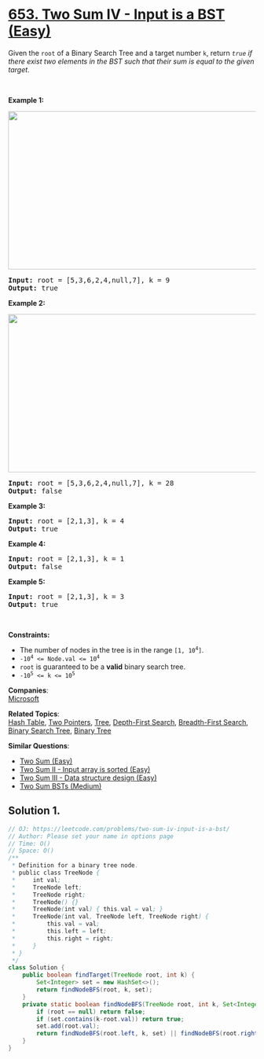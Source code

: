 # [653. Two Sum IV - Input is a BST (Easy)](https://leetcode.com/problems/two-sum-iv-input-is-a-bst/)

<p>Given the <code>root</code> of a Binary Search Tree and a target number <code>k</code>, return <em><code>true</code> if there exist two elements in the BST such that their sum is equal to the given target</em>.</p>

<p>&nbsp;</p>
<p><strong>Example 1:</strong></p>
<img alt="" src="https://assets.leetcode.com/uploads/2020/09/21/sum_tree_1.jpg" style="width: 562px; height: 322px;">
<pre><strong>Input:</strong> root = [5,3,6,2,4,null,7], k = 9
<strong>Output:</strong> true
</pre>

<p><strong>Example 2:</strong></p>
<img alt="" src="https://assets.leetcode.com/uploads/2020/09/21/sum_tree_2.jpg" style="width: 562px; height: 322px;">
<pre><strong>Input:</strong> root = [5,3,6,2,4,null,7], k = 28
<strong>Output:</strong> false
</pre>

<p><strong>Example 3:</strong></p>

<pre><strong>Input:</strong> root = [2,1,3], k = 4
<strong>Output:</strong> true
</pre>

<p><strong>Example 4:</strong></p>

<pre><strong>Input:</strong> root = [2,1,3], k = 1
<strong>Output:</strong> false
</pre>

<p><strong>Example 5:</strong></p>

<pre><strong>Input:</strong> root = [2,1,3], k = 3
<strong>Output:</strong> true
</pre>

<p>&nbsp;</p>
<p><strong>Constraints:</strong></p>

<ul>
	<li>The number of nodes in the tree is in the range <code>[1, 10<sup>4</sup>]</code>.</li>
	<li><code>-10<sup>4</sup>&nbsp;&lt;= Node.val &lt;= 10<sup>4</sup></code></li>
	<li><code>root</code> is guaranteed to be a <strong>valid</strong> binary search tree.</li>
	<li><code>-10<sup>5</sup>&nbsp;&lt;= k &lt;= 10<sup>5</sup></code></li>
</ul>

**Companies**:  
[Microsoft](https://leetcode.com/company/microsoft)

**Related Topics**:  
[Hash Table](https://leetcode.com/tag/hash-table/), [Two Pointers](https://leetcode.com/tag/two-pointers/), [Tree](https://leetcode.com/tag/tree/), [Depth-First Search](https://leetcode.com/tag/depth-first-search/), [Breadth-First Search](https://leetcode.com/tag/breadth-first-search/), [Binary Search Tree](https://leetcode.com/tag/binary-search-tree/), [Binary Tree](https://leetcode.com/tag/binary-tree/)

**Similar Questions**:

- [Two Sum (Easy)](https://leetcode.com/problems/two-sum/)
- [Two Sum II - Input array is sorted (Easy)](https://leetcode.com/problems/two-sum-ii-input-array-is-sorted/)
- [Two Sum III - Data structure design (Easy)](https://leetcode.com/problems/two-sum-iii-data-structure-design/)
- [Two Sum BSTs (Medium)](https://leetcode.com/problems/two-sum-bsts/)

## Solution 1.

```JAVA
// OJ: https://leetcode.com/problems/two-sum-iv-input-is-a-bst/
// Author: Please set your name in options page
// Time: O()
// Space: O()
/**
 * Definition for a binary tree node.
 * public class TreeNode {
 *     int val;
 *     TreeNode left;
 *     TreeNode right;
 *     TreeNode() {}
 *     TreeNode(int val) { this.val = val; }
 *     TreeNode(int val, TreeNode left, TreeNode right) {
 *         this.val = val;
 *         this.left = left;
 *         this.right = right;
 *     }
 * }
 */
class Solution {
    public boolean findTarget(TreeNode root, int k) {
        Set<Integer> set = new HashSet<>();
        return findNodeBFS(root, k, set);
    }
    private static boolean findNodeBFS(TreeNode root, int k, Set<Integer> set) {
        if (root == null) return false;
        if (set.contains(k-root.val)) return true;
        set.add(root.val);
        return findNodeBFS(root.left, k, set) || findNodeBFS(root.right, k, set);
    }
}

```
